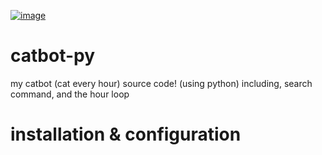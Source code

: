 [![image](https://github.com/user-attachments/assets/3aca4393-7320-4901-8410-40303e6c4bf8)](https://hypriiidotme.github.io/catbot-py)

#
# catbot-py
my catbot (cat every hour) source code! (using python)
including, search command, and the hour loop

# installation & configuration

